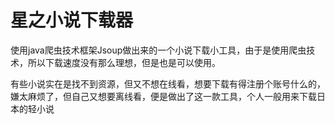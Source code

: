 # 星之小说下载器

使用java爬虫技术框架Jsoup做出来的一个小说下载小工具，由于是使用爬虫技术，所以下载速度没有那么理想，但是也是可以使用。

有些小说实在是找不到资源，但又不想在线看，想要下载有得注册个账号什么的，嫌太麻烦了，但自己又想要离线看，便是做出了这一款工具，个人一般用来下载日本的轻小说


